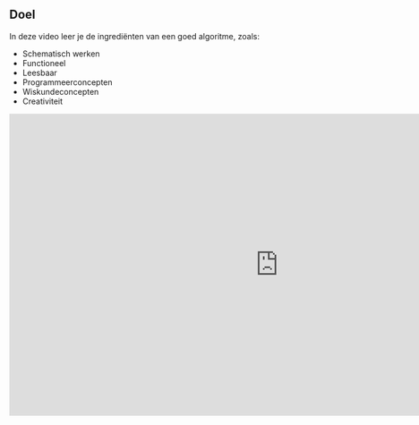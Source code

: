 ## Doel

In deze video leer je de ingrediënten van een goed algoritme, zoals:
* Schematisch werken
* Functioneel
* Leesbaar
* Programmeerconcepten
* Wiskundeconcepten
* Creativiteit

<div class ="dodona-centered-group">
<iframe width="960" height="540" src="https://www.youtube.com/embed/gNTUfAES8jQ?list=PL7qul8TV_7p7v3bp1KpzJrH5Yb56Ha4Nx" title="Computationeel Denken &amp; Javascript: Stap 3 - Wat is een goed algoritme?" frameborder="0" allow="accelerometer; autoplay; clipboard-write; encrypted-media; gyroscope; picture-in-picture; web-share" allowfullscreen></iframe>
</div>

